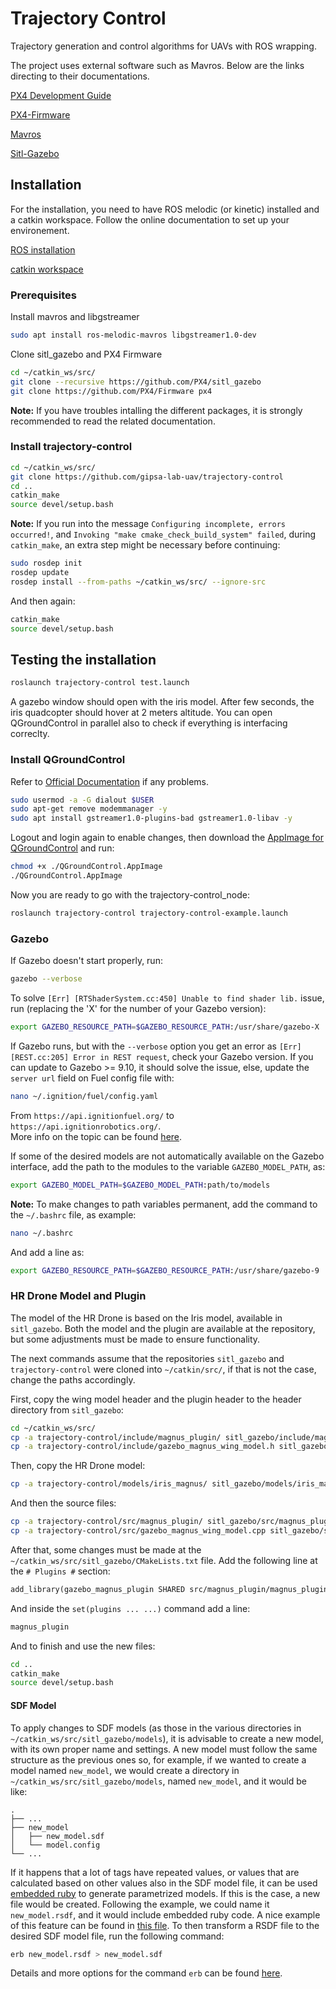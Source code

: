 # Trajectory Control
Trajectory generation and control algorithms for UAVs with ROS wrapping.

The project uses external software such as Mavros. Below are the links directing to their documentations.

[PX4 Development Guide](https://dev.px4.io/v1.9.0/en/)

[PX4-Firmware](https://github.com/PX4/Firmware)

[Mavros](https://github.com/mavlink/mavros/)

[Sitl-Gazebo](https://github.com/PX4/sitl_gazebo)

## Installation
For the installation, you need to have ROS melodic (or kinetic) installed and a catkin workspace. Follow the online documentation to set up your environement.

[ROS installation](http://wiki.ros.org/melodic/Installation/Ubuntu)

[catkin workspace](http://wiki.ros.org/catkin/Tutorials/create_a_workspace)

### Prerequisites
Install mavros and libgstreamer

```bash
sudo apt install ros-melodic-mavros libgstreamer1.0-dev
```

Clone sitl_gazebo and PX4 Firmware

```bash
cd ~/catkin_ws/src/
git clone --recursive https://github.com/PX4/sitl_gazebo
git clone https://github.com/PX4/Firmware px4
```

**Note:** If you have troubles intalling the different packages, it is strongly recommended to read the related documentation.

### Install trajectory-control
```bash
cd ~/catkin_ws/src/
git clone https://github.com/gipsa-lab-uav/trajectory-control
cd ..
catkin_make
source devel/setup.bash
```

**Note:** If you run into the message `Configuring incomplete, errors occurred!`, and `Invoking "make cmake_check_build_system" failed`, during `catkin_make`, an extra step might be necessary before continuing:

```bash
sudo rosdep init
rosdep update
rosdep install --from-paths ~/catkin_ws/src/ --ignore-src
```

And then again:
```bash
catkin_make
source devel/setup.bash
```

## Testing the installation
```bash
roslaunch trajectory-control test.launch
```

A gazebo window should open with the iris model. After few seconds, the iris quadcopter should hover at 2 meters altitude. You can open QGroundControl in parallel also to check if everything is interfacing correclty.

### Install QGroundControl
Refer to [Official Documentation](https://docs.qgroundcontrol.com/en/getting_started/download_and_install.html) if any problems.

```bash
sudo usermod -a -G dialout $USER
sudo apt-get remove modemmanager -y
sudo apt install gstreamer1.0-plugins-bad gstreamer1.0-libav -y
```
Logout and login again to enable changes, then download the [AppImage for QGroundControl](https://s3-us-west-2.amazonaws.com/qgroundcontrol/latest/QGroundControl.AppImage) and run:

```bash
chmod +x ./QGroundControl.AppImage
./QGroundControl.AppImage
```

Now you are ready to go with the trajectory-control_node:

```bash
roslaunch trajectory-control trajectory-control-example.launch
```

### Gazebo
If Gazebo doesn't start properly, run:
```bash
gazebo --verbose
```

To solve `[Err] [RTShaderSystem.cc:450] Unable to find shader lib.` issue, run (replacing the 'X' for the number of your Gazebo version):
```bash
export GAZEBO_RESOURCE_PATH=$GAZEBO_RESOURCE_PATH:/usr/share/gazebo-X
```

If Gazebo runs, but with the `--verbose` option you get an error as `[Err] [REST.cc:205] Error in REST request`, check your Gazebo version. If you can update to Gazebo >= 9.10, it should solve the issue, else, update the `server url` field on Fuel config file with:

```bash
nano ~/.ignition/fuel/config.yaml
```
From `https://api.ignitionfuel.org/` to `https://api.ignitionrobotics.org/`.\
More info on the topic can be found [here](http://answers.gazebosim.org/question/22263/error-in-rest-request-for-accessing-apiignitionorg/).

If some of the desired models are not automatically available on the Gazebo interface, add the path to the modules to the variable `GAZEBO_MODEL_PATH`, as:
```bash
export GAZEBO_MODEL_PATH=$GAZEBO_MODEL_PATH:path/to/models
```

**Note:** To make changes to path variables permanent, add the command to the `~/.bashrc` file, as example:
```bash
nano ~/.bashrc
```
And add a line as:
```bash
export GAZEBO_RESOURCE_PATH=$GAZEBO_RESOURCE_PATH:/usr/share/gazebo-9
```

### HR Drone Model and Plugin
The model of the HR Drone is based on the Iris model, available in `sitl_gazebo`. Both the model and the plugin are available at the repository, but some adjustments must be made to ensure functionality.

The next commands assume that the repositories `sitl_gazebo` and `trajectory-control` were cloned into `~/catkin/src/`, if that is not the case, change the paths accordingly.

First, copy the wing model header and the plugin header to the header directory from `sitl_gazebo`:

```bash
cd ~/catkin_ws/src/
cp -a trajectory-control/include/magnus_plugin/ sitl_gazebo/include/magnus_plugin
cp -a trajectory-control/include/gazebo_magnus_wing_model.h sitl_gazebo/include/gazebo_magnus_wing_model.h
```

Then, copy the HR Drone model:
```bash
cp -a trajectory-control/models/iris_magnus/ sitl_gazebo/models/iris_magnus
```

And then the source files:
```bash
cp -a trajectory-control/src/magnus_plugin/ sitl_gazebo/src/magnus_plugin
cp -a trajectory-control/src/gazebo_magnus_wing_model.cpp sitl_gazebo/src/gazebo_magnus_wing_model.cpp
```

After that, some changes must be made at the `~/catkin_ws/src/sitl_gazebo/CMakeLists.txt` file. Add the following line at the `# Plugins #` section:
```makefile
add_library(gazebo_magnus_plugin SHARED src/magnus_plugin/magnus_plugin.cpp)
```

And inside the `set(plugins ... ...)` command add a line:
```makefile
magnus_plugin
```

And to finish and use the new files:
```bash
cd ..
catkin_make
source devel/setup.bash
```

#### SDF Model
To apply changes to SDF models (as those in the various directories in `~/catkin_ws/src/sitl_gazebo/models`), it is advisable to create a new model, with its own proper name and settings. A new model must follow the same structure as the previous ones so, for example, if we wanted to create a model named `new_model`, we would create a directory in `~/catkin_ws/src/sitl_gazebo/models`, named `new_model`, and it would be like:

```
.
├── ...
├── new_model
│   ├── new_model.sdf
│   └── model.config
└── ...
```
If it happens that a lot of tags have repeated values, or values that are calculated based on other values also in the SDF model file, it can be used [embedded ruby](https://en.wikipedia.org/wiki/ERuby) to generate parametrized models. If this is the case, a new file would be created. Following the example, we could name it `new_model.rsdf`, and it would include embedded ruby code. A nice example of this feature can be found in [this file](https://bitbucket.org/osrf/gazebo_models/src/b237ea45262f51ff8d72aaa96ef19f1288723c42/cart_rigid_suspension/model.rsdf). To then transform a RSDF file to the desired SDF model file, run the following command:

```bash
erb new_model.rsdf > new_model.sdf
```

Details and more options for the command `erb` can be found [here](https://www.commandlinux.com/man-page/man1/erb.1.html).